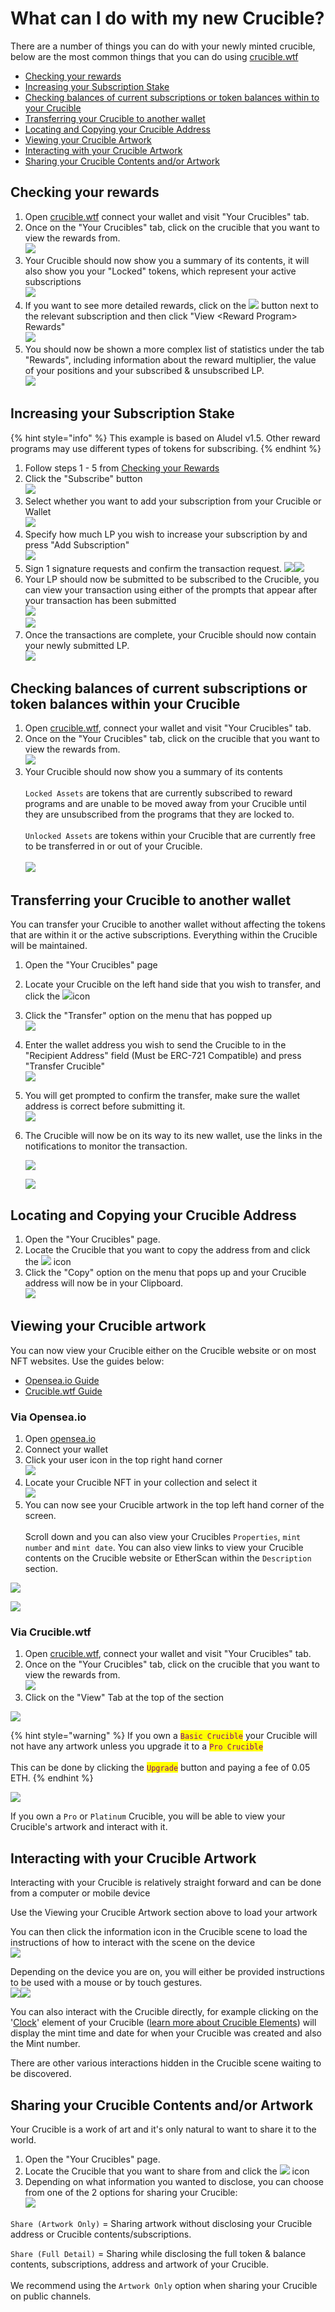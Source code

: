 # What can I do with my new Crucible?

There are a number of things you can do with your newly minted crucible, below are the most common things that you can do using [crucible.wtf](https://crucible.wtf)

* [Checking your rewards](what-can-i-do-with-my-new-crucible.md#checking-your-rewards)
* [Increasing your Subscription Stake](what-can-i-do-with-my-new-crucible.md#increasing-your-subscription-stake)
* [Checking balances of current subscriptions or token balances within to your Crucible](what-can-i-do-with-my-new-crucible.md#checking-balances-of-current-subscriptions-or-token-balances-within-your-crucible)
* [Transferring your Crucible to another wallet](what-can-i-do-with-my-new-crucible.md#transferring-your-crucible-to-another-wallet)
* [Locating and Copying your Crucible Address](what-can-i-do-with-my-new-crucible.md#locating-and-copying-your-crucible-address)
* [Viewing your Crucible Artwork](what-can-i-do-with-my-new-crucible.md#viewing-your-crucible-artwork)
* [Interacting with your Crucible Artwork](what-can-i-do-with-my-new-crucible.md#interacting-with-your-crucible-artwork)
* [Sharing your Crucible Contents and/or Artwork](what-can-i-do-with-my-new-crucible.md#sharing-your-crucible-contents-and-or-artwork)

## Checking your rewards

1. Open [crucible.wtf](https://crucible.wtf) connect your wallet and visit "Your Crucibles" tab.
2. Once on the "Your Crucibles" tab, click on the crucible that you want to view the rewards from.\
   ![](../.gitbook/assets/screenshot-2021-08-03-at-19.25.48.png)&#x20;
3. Your Crucible should now show you a summary of its contents, it will also show you your "Locked" tokens, which represent your active subscriptions\
   ![](<../.gitbook/assets/screenshot-2021-08-03-at-19.38.12 (1).png>)
4. If you want to see more detailed rewards, click on the ![](../.gitbook/assets/screenshot-2021-08-03-at-19.38.37.png) button next to the relevant subscription and then click "View \<Reward Program> Rewards" \
   ![](../.gitbook/assets/screenshot-2021-08-03-at-19.39.25.png) \
   &#x20;
5. You should now be shown a more complex list of statistics under the tab "Rewards", including information about the reward multiplier, the value of your positions and your subscribed & unsubscribed LP.\
   &#x20;![](../.gitbook/assets/screenshot-2021-08-03-at-19.40.10.png)

## Increasing your Subscription Stake

{% hint style="info" %}
This example is based on Aludel v1.5. Other reward programs may use different types of tokens for subscribing.
{% endhint %}

1. Follow steps 1 - 5 from [Checking your Rewards](what-can-i-do-with-my-new-crucible.md#checking-your-rewards)
2. Click the "Subscribe" button \
   ![](../.gitbook/assets/screenshot-2021-08-03-at-19.40.58.png)
3. Select whether you want to add your subscription from your Crucible or Wallet \
   ![](../.gitbook/assets/screenshot-2021-08-03-at-19.41.34.png)&#x20;
4. Specify how much LP you wish to increase your subscription by and press "Add Subscription" \
   ![](../.gitbook/assets/screenshot-2021-08-03-at-19.41.55.png)&#x20;
5. Sign 1 signature requests and confirm the transaction request. ![](../.gitbook/assets/screenshot-2021-08-03-at-19.19.53.png)![](<../.gitbook/assets/screenshot-2021-08-03-at-19.20.06 (1).png>)&#x20;
6. Your LP should now be submitted to be subscribed to the Crucible, you can view your transaction using either of the prompts that appear after your transaction has been submitted\
   &#x20;![](<../.gitbook/assets/screenshot-2021-08-03-at-19.20.34 (1).png>) \
   ![](../.gitbook/assets/screenshot-2021-08-03-at-19.20.58.png)&#x20;
7. Once the transactions are complete, your Crucible should now contain your newly submitted LP. \
   ![](../.gitbook/assets/screenshot-2021-08-03-at-19.45.23.png)&#x20;

## Checking balances of current subscriptions or token balances within your Crucible

1. Open [crucible.wtf](https://crucible.wtf), connect your wallet and visit "Your Crucibles" tab.
2. Once on the "Your Crucibles" tab, click on the crucible that you want to view the rewards from.\
   ![](../.gitbook/assets/screenshot-2021-08-03-at-19.25.48.png)&#x20;
3. Your Crucible should now show you a summary of its contents\
   \
   `Locked Assets` are tokens that are currently subscribed to reward programs and are unable to be moved away from your Crucible until they are unsubscribed from the programs that they are locked to.\
   \
   `Unlocked Assets` are tokens within your Crucible that are currently free to be transferred in or out of your Crucible.\
   \
   ![](<../.gitbook/assets/screenshot-2021-08-03-at-19.38.12 (1).png>)

## Transferring your Crucible to another wallet

You can transfer your Crucible to another wallet without affecting the tokens that are within it or the active subscriptions. Everything within the Crucible will be maintained.

1. Open the "Your Crucibles" page
2. Locate your Crucible on the left hand side that you wish to transfer, and click the ![](../.gitbook/assets/screenshot-2021-08-03-at-19.38.37.png)icon
3. Click the "Transfer" option on the menu that has popped up\
   ![](../.gitbook/assets/screenshot-2021-08-03-at-19.48.11.png)&#x20;
4. Enter the wallet address you wish to send the Crucible to in the "Recipient Address" field (Must be ERC-721 Compatible) and press "Transfer Crucible"\
   ![](../.gitbook/assets/screenshot-2021-08-03-at-19.49.43.png)&#x20;
5. You will get prompted to confirm the transfer, make sure the wallet address is correct before submitting it. \
   ![](../.gitbook/assets/screenshot-2021-08-03-at-19.50.07.png)&#x20;
6.  The Crucible will now be on its way to its new wallet, use the links in the notifications to monitor the transaction.

    ![](<../.gitbook/assets/screenshot-2021-08-03-at-19.20.34 (1).png>)

    ![](../.gitbook/assets/screenshot-2021-08-03-at-19.20.58.png)&#x20;

## Locating and Copying your Crucible Address

1. Open the "Your Crucibles" page.
2. Locate the Crucible that you want to copy the address from and click the ![](../.gitbook/assets/screenshot-2021-08-03-at-19.38.37.png) icon
3. Click the "Copy" option on the menu that pops up and your Crucible address will now be in your Clipboard. \
   ![](../.gitbook/assets/screenshot-2021-08-03-at-19.52.22.png)&#x20;

## Viewing your Crucible artwork

You can now view your Crucible either on the Crucible website or on most NFT websites. Use the guides below:

* [Opensea.io Guide](what-can-i-do-with-my-new-crucible.md#via-opensea)
* [Crucible.wtf Guide](what-can-i-do-with-my-new-crucible.md#via-crucible.wtf)

### Via Opensea.io

1. Open [opensea.io](https://opensea.io)
2. Connect your wallet
3. Click your user icon in the top right hand corner\
   ![](<../.gitbook/assets/Screenshot 2022-03-16 at 00.20.35.png>)
4. Locate your Crucible NFT in your collection and select it\
   ![](<../.gitbook/assets/Screenshot 2022-03-16 at 00.21.35.png>)
5. You can now see your Crucible artwork in the top left hand corner of the screen. \
   \
   Scroll down and you can also view your Crucibles `Properties`, `mint number` and `mint date`. You can also view links to view your Crucible contents on the Crucible website or EtherScan within the `Description` section.&#x20;

![](<../.gitbook/assets/Screenshot 2022-03-16 at 00.22.01.png>)

![](<../.gitbook/assets/Screenshot 2022-03-16 at 00.22.20.png>)

### Via Crucible.wtf

1. Open [crucible.wtf](https://crucible.wtf), connect your wallet and visit "Your Crucibles" tab.
2. Once on the "Your Crucibles" tab, click on the crucible that you want to view the rewards from.\
   ![](../.gitbook/assets/screenshot-2021-08-03-at-19.25.48.png)&#x20;
3. Click on the "View" Tab at the top of the section&#x20;

![](<../.gitbook/assets/Screenshot 2022-03-15 at 23.00.18.png>)

{% hint style="warning" %}
If you own a <mark style="color:purple;">`Basic Crucible`</mark> your Crucible will not have any artwork unless you upgrade it to a <mark style="color:purple;">`Pro Crucible`</mark> \
\
This can be done by clicking the <mark style="color:purple;">`Upgrade`</mark> button and paying a fee of 0.05 ETH.
{% endhint %}

![](<../.gitbook/assets/Screenshot 2022-03-15 at 23.03.33.png>)

If you own a `Pro` or `Platinum` Crucible,  you will be able to view your Crucible's artwork and interact with it.

## Interacting with your Crucible Artwork

Interacting with your Crucible is relatively straight forward and can be done from a computer or mobile device

Use the Viewing your Crucible Artwork section above to load your artwork

You can then click the information icon in the Crucible scene to load the instructions of how to interact with the scene on the device\
![](<../.gitbook/assets/Screenshot 2022-03-16 at 00.31.05.png>)

Depending on the device you are on, you will either be provided instructions to be used with a mouse or by touch gestures.\
![](<../.gitbook/assets/Screenshot 2022-03-16 at 00.31.59.png>)![](<../.gitbook/assets/Screenshot 2022-03-16 at 00.32.24.png>)

You can also interact with the Crucible directly, for example clicking on the '[Clock](artwork-of-the-crucible.md#33fe)' element of your Crucible ([learn more about Crucible Elements](artwork-of-the-crucible.md#1c5f)) will display the mint time and date for when your Crucible was created and also the Mint number.

There are other various interactions hidden in the Crucible scene waiting to be discovered.

## Sharing your Crucible Contents and/or Artwork

Your Crucible is a work of art and it's only natural to want to share it to the world.

1. Open the "Your Crucibles" page.
2. Locate the Crucible that you want to share from and click the ![](../.gitbook/assets/screenshot-2021-08-03-at-19.38.37.png) icon
3. Depending on what information you wanted to disclose, you can choose from one of the 2 options for sharing your Crucible: \
   ![](<../.gitbook/assets/Screenshot 2022-03-15 at 23.08.18.png>)

`Share (Artwork Only)` = Sharing artwork without disclosing your Crucible address or Crucible contents/subscriptions.

`Share (Full Detail)` = Sharing while disclosing the full token & balance contents, subscriptions, address and artwork of your Crucible.\
\
We recommend using the `Artwork Only` option when sharing your Crucible on public channels.

